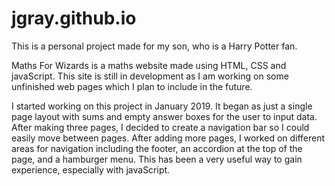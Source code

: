 # jgray.github.io
This is a personal project made for my son, who is a Harry Potter fan.

Maths For Wizards is a maths website made using HTML, CSS and javaScript. This site is still in development as I am working on some unfinished web pages which I plan to include in the future.

I started working on this project in January 2019. It began as just a single page layout with sums and empty answer boxes for the user to input data. After making three pages, I decided to create a navigation bar so I could easily move between pages. After adding more pages, I worked on different areas for navigation including the footer, an accordion at the top of the page, and a hamburger menu. This has been a very useful way to gain experience, especially with javaScript.
